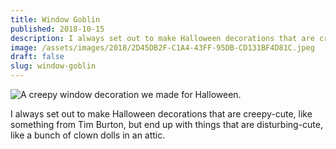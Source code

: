 ```yaml
---
title: Window Goblin
published: 2018-10-15
description: I always set out to make Halloween decorations that are creepy-cute, like something from Tim Burton, but end up with things that are disturbing-cute, like a bunch of clown dolls in an attic.
image: /assets/images/2018/2D45DB2F-C1A4-43FF-95DB-CD131BF4D81C.jpeg
draft: false
slug: window-goblin
---
```


![A creepy window decoration we made for Halloween.](/assets/images/2018/2D45DB2F-C1A4-43FF-95DB-CD131BF4D81C.jpeg)

I always set out to make Halloween decorations that are creepy-cute, like something from Tim Burton, but end up with things that are disturbing-cute, like a bunch of clown dolls in an attic.
